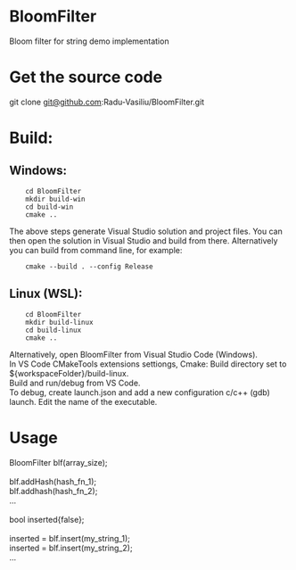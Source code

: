 # BloomFilter
Bloom filter for string demo implementation

# Get the source code

git clone git@github.com:Radu-Vasiliu/BloomFilter.git

# Build:
## Windows: 
```
    cd BloomFilter
    mkdir build-win
    cd build-win
    cmake ..
```
The above steps generate Visual Studio solution and project files. You can then open the solution in Visual Studio and build from there.
Alternatively you can build from command line, for example:
```
    cmake --build . --config Release
```

## Linux (WSL):
```
    cd BloomFilter
    mkdir build-linux
    cd build-linux
    cmake ..
```
Alternatively, open BloomFilter from Visual Studio Code (Windows).<br />
In VS Code CMakeTools extensions settiongs, Cmake: Build directory set to ${workspaceFolder}/build-linux.<br />
Build and run/debug from VS Code.<br />
To debug, create launch.json and add a new configuration c/c++ (gdb) launch. Edit the name of the executable.<br />

# Usage
BloomFilter blf(array_size);<br />
<br />
blf.addHash(hash_fn_1);<br />
blf.addhash(hash_fn_2);<br />
...<br />
<br />
bool inserted{false};<br />
<br />
inserted = blf.insert(my_string_1);<br />
inserted = blf.insert(my_string_2);<br />
...<br />

